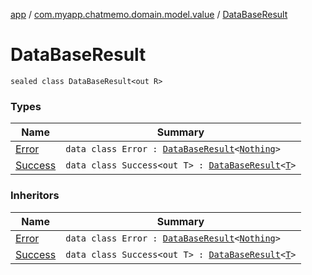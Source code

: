 [app](../../index.md) / [com.myapp.chatmemo.domain.model.value](../index.md) / [DataBaseResult](./index.md)

# DataBaseResult

`sealed class DataBaseResult<out R>`

### Types

| Name | Summary |
|---|---|
| [Error](-error/index.md) | `data class Error : `[`DataBaseResult`](./index.md)`<`[`Nothing`](https://kotlinlang.org/api/latest/jvm/stdlib/kotlin/-nothing/index.html)`>` |
| [Success](-success/index.md) | `data class Success<out T> : `[`DataBaseResult`](./index.md)`<`[`T`](-success/index.md#T)`>` |

### Inheritors

| Name | Summary |
|---|---|
| [Error](-error/index.md) | `data class Error : `[`DataBaseResult`](./index.md)`<`[`Nothing`](https://kotlinlang.org/api/latest/jvm/stdlib/kotlin/-nothing/index.html)`>` |
| [Success](-success/index.md) | `data class Success<out T> : `[`DataBaseResult`](./index.md)`<`[`T`](-success/index.md#T)`>` |
